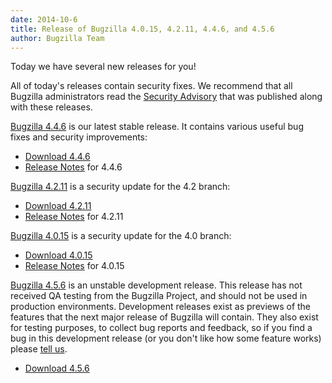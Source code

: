 ```yaml
---
date: 2014-10-6
title: Release of Bugzilla 4.0.15, 4.2.11, 4.4.6, and 4.5.6
author: Bugzilla Team
---
```


Today we have several new releases for you!

All of today's releases contain security fixes. We recommend that all Bugzilla administrators read the [Security Advisory](/security/4.0.14/) that was published along with these releases.

[Bugzilla 4.4.6](/releases/4.4.6/) is our latest stable release. It contains various useful bug fixes and security improvements:

*   [Download 4.4.6](/download/#v44)
*   [Release Notes](/releases/4.4.6/) for 4.4.6

[Bugzilla 4.2.11](/releases/4.2.11/) is a security update for the 4.2 branch:

*   [Download 4.2.11](/download/#v42)
*   [Release Notes](/releases/4.2.11/) for 4.2.11

[Bugzilla 4.0.15](/releases/4.0.15/) is a security update for the 4.0 branch:

*   [Download 4.0.15](/download/#v40)
*   [Release Notes](/releases/4.0.15/) for 4.0.15

[Bugzilla 4.5.6](/releases/5.0/) is an unstable development release. This release has not received QA testing from the Bugzilla Project, and should not be used in production environments. Development releases exist as previews of the features that the next major release of Bugzilla will contain. They also exist for testing purposes, to collect bug reports and feedback, so if you find a bug in this development release (or you don't like how some feature works) please [tell us](/developers/reporting_bugs.html).

*   [Download 4.5.6](/download/#v50)

